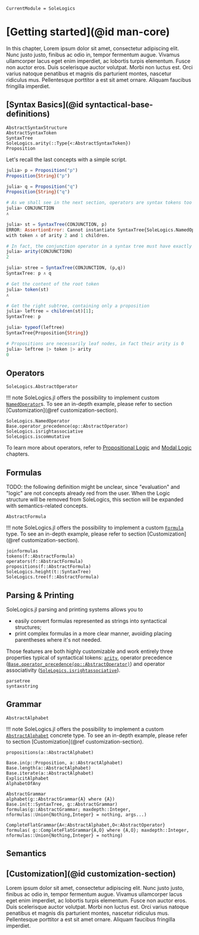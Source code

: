 ```@meta
CurrentModule = SoleLogics
```

# [Getting started](@id man-core)

In this chapter, Lorem ipsum dolor sit amet, consectetur adipiscing elit. Nunc justo justo, finibus ac odio in, tempor fermentum augue. Vivamus ullamcorper lacus eget enim imperdiet, ac lobortis turpis elementum. Fusce non auctor eros. Duis scelerisque auctor volutpat. Morbi non luctus est. Orci varius natoque penatibus et magnis dis parturient montes, nascetur ridiculus mus. Pellentesque porttitor a est sit amet ornare. Aliquam faucibus fringilla imperdiet.

## [Syntax Basics](@id syntactical-base-definitions)

```@docs
AbstractSyntaxStructure
AbstractSyntaxToken
SyntaxTree
SoleLogics.arity(::Type{<:AbstractSyntaxToken})
Proposition
```

Let's recall the last concepts with a simple script.

```julia
julia> p = Proposition("p")
Proposition{String}("p")

julia> q = Proposition("q")
Proposition{String}("q")

# As we shall see in the next section, operators are syntax tokens too
julia> CONJUNCTION
∧

julia> st = SyntaxTree(CONJUNCTION, p)
ERROR: AssertionError: Cannot instantiate SyntaxTree{SoleLogics.NamedOperator{:∧}} 
with token ∧ of arity 2 and 1 children.

# In fact, the conjunction operator in a syntax tree must have exactly 2 children 
julia> arity(CONJUNCTION)
2

julia> stree = SyntaxTree(CONJUNCTION, (p,q))
SyntaxTree: p ∧ q

# Get the content of the root token
julia> token(st)
∧

# Get the right subtree, containing only a proposition
julia> leftree = children(st)[1]; 
SyntaxTree: p

julia> typeof(leftree)
SyntaxTree{Proposition{String}}

# Propositions are necessarily leaf nodes, in fact their arity is 0
julia> leftree |> token |> arity
0
```

## Operators

```@docs
SoleLogics.AbstractOperator
```
!!! note
    SoleLogics.jl offers the possibility to implement custom [`NamedOperator`](@ref)s. To see an in-depth example, please refer to section [Customization](@ref customization-section).

```@docs
SoleLogics.NamedOperator
Base.operator_precedence(op::AbstractOperator)
SoleLogics.isrightassociative
SoleLogics.iscommutative
```

To learn more about operators, refer to [Propositional Logic](@ref) and [Modal Logic](@ref) chapters.

## Formulas

TODO: the following definition might be unclear, since "evaluation" and "logic" are not concepts already red from the user. When the Logic structure will be removed from SoleLogics, this section will be expanded with semantics-related concepts.

```@docs
AbstractFormula
```

!!! note
    SoleLogics.jl offers the possibility to implement a custom [`Formula`](@ref) type. To see an in-depth example, please refer to section [Customization](@ref customization-section).

```@docs
joinformulas
tokens(f::AbstractFormula)
operators(f::AbstractFormula)
propositions(f::AbstractFormula)
SoleLogics.height(t::SyntaxTree)
SoleLogics.tree(f::AbstractFormula)
```

## Parsing & Printing
SoleLogics.jl parsing and printing systems allows you to 

- easily convert formulas represented as strings into syntactical structures;
- print complex formulas in a more clear manner, avoiding placing parentheses where it's not needed. 

 Those features are both highly customizable and work entirely three properties typical of syntactical tokens: [`arity`](@ref), operator precedence ([`Base.operator_precedence(op::AbstractOperator)`](@ref)) and operator associativity ([`SoleLogics.isrightassociative`](@ref)).

```@docs
parsetree
syntaxstring
```

## Grammar

```@docs
AbstractAlphabet
```

!!! note
    SoleLogics.jl offers the possibility to implement a custom [`AbstractAlphabet`](@ref) concrete type. To see an in-depth example, please refer to section [Customization](@ref customization-section).

```@docs
propositions(a::AbstractAlphabet)

Base.in(p::Proposition, a::AbstractAlphabet)
Base.length(a::AbstractAlphabet)
Base.iterate(a::AbstractAlphabet)
ExplicitAlphabet
AlphabetOfAny

AbstractGrammar
alphabet(g::AbstractGrammar{A} where {A})
Base.in(t::SyntaxTree, g::AbstractGrammar)
formulas(g::AbstractGrammar; maxdepth::Integer, nformulas::Union{Nothing,Integer} = nothing, args...)

CompleteFlatGrammar{A<:AbstractAlphabet,O<:AbstractOperator}
formulas( g::CompleteFlatGrammar{A,O} where {A,O}; maxdepth::Integer, nformulas::Union{Nothing,Integer} = nothing)
```

## Semantics

## [Customization](@id customization-section)
Lorem ipsum dolor sit amet, consectetur adipiscing elit. Nunc justo justo, finibus ac odio in, tempor fermentum augue. Vivamus ullamcorper lacus eget enim imperdiet, ac lobortis turpis elementum. Fusce non auctor eros. Duis scelerisque auctor volutpat. Morbi non luctus est. Orci varius natoque penatibus et magnis dis parturient montes, nascetur ridiculus mus. Pellentesque porttitor a est sit amet ornare. Aliquam faucibus fringilla imperdiet.